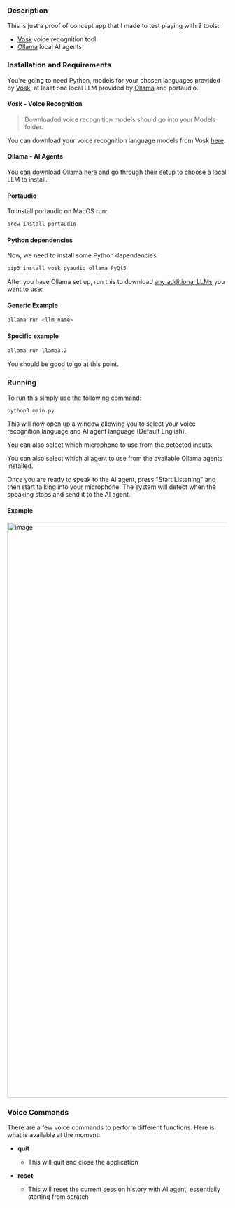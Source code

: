 ### Description

This is just a proof of concept app that I made to test playing with 2 tools:

- [Vosk](https://alphacephei.com/vosk/) voice recognition tool
- [Ollama](https://ollama.com/) local AI agents

### Installation and Requirements

You're going to need Python, models for your chosen languages provided by [Vosk](https://alphacephei.com/vosk/), at least one local LLM provided by [Ollama](https://ollama.com/) and portaudio.


#### Vosk - Voice Recognition
> Downloaded voice recognition models should go into your Models folder.

You can download your voice recognition language models from Vosk [here](https://alphacephei.com/vosk/models).

#### Ollama - AI Agents

You can download Ollama [here](https://ollama.com/download) and go through their setup to choose a local LLM to install.

#### Portaudio

To install portaudio on MacOS run:

```sh
brew install portaudio
```

#### Python dependencies

Now, we need to install some Python dependencies:

```sh
pip3 install vosk pyaudio ollama PyQt5
```

After you have Ollama set up, run this to download [any additional LLMs](https://ollama.com/library) you want to use:

#### Generic Example
```sh
ollama run <llm_name>
```

#### Specific example
```sh
ollama run llama3.2
```

You should be good to go at this point.

### Running

To run this simply use the following command:

```sh
python3 main.py
```

This will now open up a window allowing you to select your voice recognition language and AI agent language (Default English).

You can also select which microphone to use from the detected inputs.

You can also select which ai agent to use from the available Ollama agents installed.

Once you are ready to speak to the AI agent, press "Start Listening" and then start talking into your microphone. The system will detect when the speaking stops and send it to the AI agent.

#### Example

<img width="1312" alt="image" src="https://github.com/user-attachments/assets/4b34091a-6548-412f-985d-0bbbf107ca8e" />

### Voice Commands

There are a few voice commands to perform different functions. Here is what is available at the moment:

- **quit**

  - This will quit and close the application

- **reset**
  - This will reset the current session history with AI agent, essentially starting from scratch
